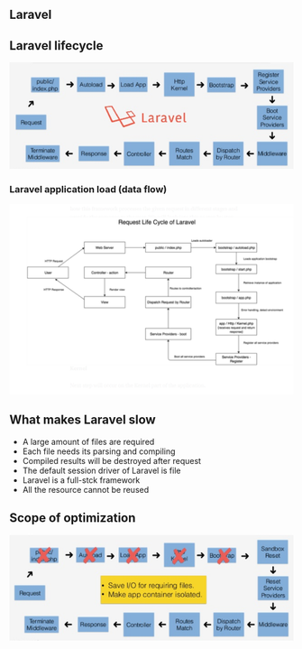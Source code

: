 ## Laravel

## Laravel lifecycle

![Laravel-lifecycle](images/Laravel-lifecycle.png)

### Laravel application load (data flow)
![Laravel-lifecycle](images/detailed_data_flow.PNG)


## What makes Laravel slow
- A large amount of files are required
- Each file needs its parsing and compiling
- Compiled results will be destroyed after request
- The default session driver of Laravel is file
- Laravel is a full-stck framework
- All the resource cannot be reused

## Scope of optimization

![Laravel-lifecycle-optimization](images/Laravel-lifecycle02.png)
